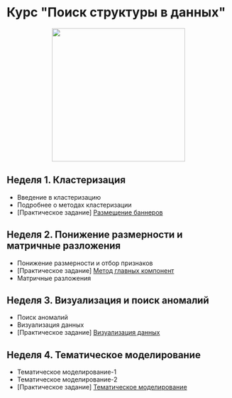 # Курс "Поиск структуры в данных"

<p align="center">
  <a href="https://www.coursera.org/learn/unsupervised-learning">
    <img width="300" height="300" src="https://d3njjcbhbojbot.cloudfront.net/api/utilities/v1/imageproxy/https://coursera-course-photos.s3.amazonaws.com/51/45def0b0de11e5bc793bb6b305a033/800x800-03.jpg?auto=format%2Ccompress&dpr=1">
  </a>
</p>

## Неделя 1. Кластеризация
 * Введение в кластеризацию
 * Подробнее о методах кластеризации
 * [Практическое задание] [Размещение баннеров](week_01/assignment)

## Неделя 2. Понижение размерности и матричные разложения
 *  Понижение размерности и отбор признаков
 * [Практическое задание] [Метод главных компонент](week_02/assignment)
 *  Матричные разложения

## Неделя 3. Визуализация и поиск аномалий
 * Поиск аномалий
 * Визуализация данных
 * [Практическое задание] [Визуализация данных](week_03/assignment)
 
## Неделя 4. Тематическое моделирование
 * Тематическое моделирование-1
 * Тематическое моделирование-2
 * [Практическое задание] [Тематическое моделирование](week_04/assignment)
  

